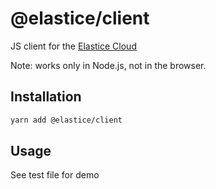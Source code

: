 # @elastice/client

JS client for the [Elastice Cloud](https://elastice.cloud)

Note: works only in Node.js, not in the browser.

## Installation
```sh
yarn add @elastice/client
```

## Usage
See test file for demo
